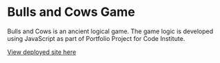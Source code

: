# Bulls and Cows Game

Bulls and Cows is an ancient logical game. The game logic is developed using JavaScript as part of Portfolio Project for Code Institute.

[View deployed site here]()